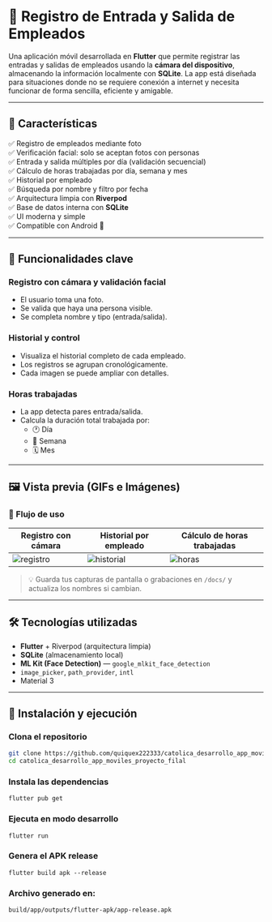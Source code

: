 # 📲 Registro de Entrada y Salida de Empleados

Una aplicación móvil desarrollada en **Flutter** que permite registrar las entradas y salidas de empleados usando la **cámara del dispositivo**, almacenando la información localmente con **SQLite**. La app está diseñada para situaciones donde no se requiere conexión a internet y necesita funcionar de forma sencilla, eficiente y amigable.

---

## 🧩 Características

✅ Registro de empleados mediante foto  
✅ Verificación facial: solo se aceptan fotos con personas  
✅ Entrada y salida múltiples por día (validación secuencial)  
✅ Cálculo de horas trabajadas por día, semana y mes  
✅ Historial por empleado  
✅ Búsqueda por nombre y filtro por fecha  
✅ Arquitectura limpia con **Riverpod**  
✅ Base de datos interna con **SQLite**  
✅ UI moderna y simple  
✅ Compatible con Android 📱  

---
## 📱 Funcionalidades clave
### Registro con cámara y validación facial
- El usuario toma una foto.
- Se valida que haya una persona visible.
- Se completa nombre y tipo (entrada/salida).

### Historial y control
- Visualiza el historial completo de cada empleado.
- Los registros se agrupan cronológicamente.
- Cada imagen se puede ampliar con detalles.

### Horas trabajadas
- La app detecta pares entrada/salida.
- Calcula la duración total trabajada por:
  * 🕐 Día
  * 📆 Semana
  * 🗓️ Mes

---

## 🖼️ Vista previa (GIFs e Imágenes)

### 🎥 Flujo de uso
| Registro con cámara | Historial por empleado | Cálculo de horas trabajadas |
|---------------------|------------------------|------------------------------|
| ![registro](docs/registro.gif) | ![historial](docs/historial.gif) | ![horas](docs/horas.gif) |

> 💡 Guarda tus capturas de pantalla o grabaciones en `/docs/` y actualiza los nombres si cambian.

---

## 🛠️ Tecnologías utilizadas

- **Flutter** + Riverpod (arquitectura limpia)
- **SQLite** (almacenamiento local)
- **ML Kit (Face Detection)** — `google_mlkit_face_detection`
- `image_picker`, `path_provider`, `intl`
- Material 3

---

## 🚀 Instalación y ejecución

### Clona el repositorio

```bash
git clone https://github.com/quiquex222333/catolica_desarrollo_app_moviles_proyecto_filal.git
cd catolica_desarrollo_app_moviles_proyecto_filal
```

### Instala las dependencias
```
flutter pub get
```

### Ejecuta en modo desarrollo
```
flutter run
```

### Genera el APK release
```
flutter build apk --release
```

### Archivo generado en:
```
build/app/outputs/flutter-apk/app-release.apk
```
